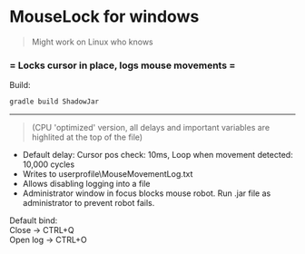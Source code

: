 # MouseLock for windows
> Might work on Linux who knows
### = Locks cursor in place, logs mouse movements =
Build:
```gradle
gradle build ShadowJar                                                                                    
```

---

> (CPU 'optimized' version, all delays and important variables are highlited at the top of the file)
+ Default delay: Cursor pos check: 10ms, Loop when movement detected: 10,000 cycles                                                                                            
+ Writes to userprofile\MouseMovementLog.txt                                                                                             
+ Allows disabling logging into a file
+ Administrator window in focus blocks mouse robot. Run .jar file as administrator to prevent robot fails.
  
Default bind:                                                                                                                                                                                                                     
Close -> CTRL+Q                                                                                                                                                                                                                     
Open log -> CTRL+O                                                                                                                                                                       

